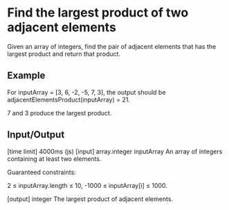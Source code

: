 # Find the largest product of two adjacent elements

Given an array of integers, find the pair of adjacent elements that has the largest product and return that product.

## Example

For inputArray = [3, 6, -2, -5, 7, 3], the output should be adjacentElementsProduct(inputArray) = 21.

7 and 3 produce the largest product.

## Input/Output

[time limit] 4000ms (js)
[input] array.integer inputArray
An array of integers containing at least two elements.

Guaranteed constraints:

2 ≤ inputArray.length ≤ 10, -1000 ≤ inputArray[i] ≤ 1000.

[output] integer
The largest product of adjacent elements.